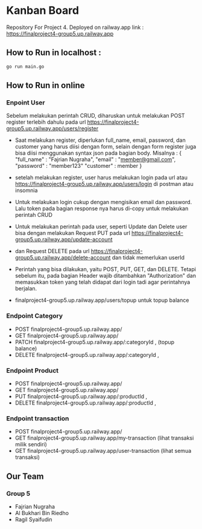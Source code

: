 # Kanban Board
Repository For Project 4. Deployed on railway.app
link :
https://finalproject4-group5.up.railway.app

## How to Run in localhost :
```bash
go run main.go
```
## How to Run in online
### Enpoint User

Sebelum melakukan perintah CRUD, diharuskan untuk melakukan POST register terlebih dahulu pada url https://finalproject4-group5.up.railway.app/users/register
-   Saat melakukan register, diperlukan full_name, email, password, dan customer yang harus diisi dengan form,
selain dengan form register juga bisa diisi menggunakan syntax json pada bagian body. Misalnya : 
{ 
    "full_name" : "Fajrian Nugraha", 
    "email" : "member@gmail.com", 
    "password" : "member123" 
    "customer" : member
}

-   setelah melakukan register, user harus melakukan login pada url atau https://finalproject4-group5.up.railway.app/users/login di postman atau insomnia 

-   Untuk melakukan login cukup dengan mengisikan email dan password. Lalu token pada bagian response nya harus di-copy untuk melakukan perintah CRUD
-   Untuk melakukan perintah pada user, seperti Update dan Delete user bisa dengan melakukan Request PUT pada url https://finalproject4-group5.up.railway.app/update-account
-   dan Request DELETE pada url https://finalproject4-group5.up.railway.app/delete-account dan tidak memerlukan userId

-   Perintah yang bisa dilakukan, yaitu POST, PUT, GET, dan DELETE. Tetapi sebelum itu, pada bagian Header wajib ditambahkan "Authorization" dan memasukkan token yang telah didapat dari login tadi agar perintahnya berjalan.

-   finalproject4-group5.up.railway.app/users/topup untuk topup balance

### Endpoint Category
-   POST finalproject4-group5.up.railway.app/ 
-   GET finalproject4-group5.up.railway.app/
-   PATCH finalproject4-group5.up.railway.app/:categoryId , (topup balance)
-   DELETE finalproject4-group5.up.railway.app/:categoryId , 

### Endpoint Product
-   POST finalproject4-group5.up.railway.app/ 
-   GET finalproject4-group5.up.railway.app/
-   PUT finalproject4-group5.up.railway.app/:productId , 
-   DELETE finalproject4-group5.up.railway.app/:productId , 

### Endpoint transaction
-   POST finalproject4-group5.up.railway.app/ 
-   GET finalproject4-group5.up.railway.app/my-transaction (lihat transaksi milik sendiri)
-   GET finalproject4-group5.up.railway.app/user-transaction (lihat semua transaksi)

## Our Team
### Group 5
-	Fajrian Nugraha
-	Al Bukhari Bin Riedho
-	Ragil Syaifudin

